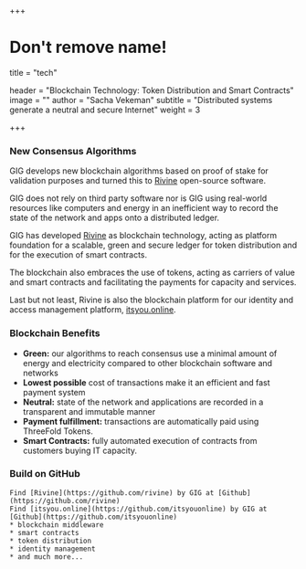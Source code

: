 +++
# Don't remove name!
title = "tech"

header = "Blockchain Technology: Token Distribution and Smart Contracts"
image = ""
author = "Sacha Vekeman"
subtitle = "Distributed systems generate a neutral and secure Internet"
weight = 3

+++

### New Consensus Algorithms

GIG develops new blockchain algorithms based on proof of stake for validation purposes and turned this to [Rivine](https://github.com/rivine/rivine) open-source software.

GIG does not rely on third party software nor is GIG using real-world resources like computers and energy in an inefficient way to record the state of the network and apps onto a distributed ledger.

GIG has developed [Rivine](https://github.com/rivine/rivine) as blockchain technology, acting as platform foundation for a scalable, green and secure ledger for token distribution and for the execution of smart contracts.

The blockchain also embraces the use of tokens, acting as carriers of value and smart contracts and facilitating the payments for capacity and services.

Last but not least, Rivine is also the blockchain platform for our identity and access management platform, [itsyou.online](https://github.com/itsyouonline).


### Blockchain Benefits

* **Green:** our algorithms to reach consensus use a minimal amount of energy and electricity compared to other blockchain software and networks
* **Lowest possible** cost of transactions make it an efficient and fast payment system
* **Neutral:** state of the network and applications are recorded in a transparent and immutable manner 
* **Payment fulfillment:** transactions are automatically paid using ThreeFold Tokens.
* **Smart Contracts:** fully automated execution of contracts from customers buying IT capacity. 

### Build on GitHub

```
Find [Rivine](https://github.com/rivine) by GIG at [Github](https://github.com/rivine)
Find [itsyou.online](https://github.com/itsyouonline) by GIG at [Github](https://github.com/itsyouonline)
* blockchain middleware
* smart contracts
* token distribution
* identity management
* and much more...
```